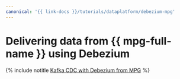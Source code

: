 ```yaml
---
canonical: '{{ link-docs }}/tutorials/dataplatform/debezium-mpg'
---
```


# Delivering data from {{ mpg-full-name }} using Debezium

{% include notitle [Kafka CDC with Debezium from MPG](../../../_tutorials/dataplatform/debezium-mpg.md) %}
